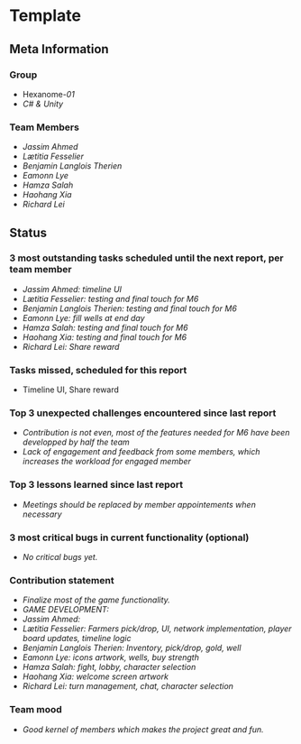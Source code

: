 # Template

## Meta Information

### Group

 * Hexanome-*01*
 * *C# & Unity*

### Team Members
 * *Jassim Ahmed*
 * *Lætitia Fesselier*
 * *Benjamin Langlois Therien*
 * *Eamonn Lye*
 * *Hamza Salah*
 * *Haohang Xia*
 * *Richard Lei*

## Status

### 3 most outstanding tasks scheduled until the next report, per team member
* *Jassim Ahmed: timeline UI*
* *Lætitia Fesselier: testing and final touch for M6*
* *Benjamin Langlois Therien: testing and final touch for M6*
* *Eamonn Lye: fill wells at end day*
* *Hamza Salah: testing and final touch for M6*
* *Haohang Xia: testing and final touch for M6*
* *Richard Lei: Share reward*

### Tasks missed, scheduled for this report
* Timeline UI, Share reward  

### Top 3 unexpected challenges encountered since last report
* *Contribution is not even, most of the features needed for M6 have been developped by half the team*
* *Lack of engagement and feedback from some members, which increases the workload for engaged member*

### Top 3 lessons learned since last report
* *Meetings should be replaced by member appointements when necessary*

### 3 most critical bugs in current functionality (optional)
* *No critical bugs yet.*

### Contribution statement

* *Finalize most of the game functionality.*
* *GAME DEVELOPMENT:*
* *Jassim Ahmed:*
* *Lætitia Fesselier: Farmers pick/drop, UI, network implementation, player board updates, timeline logic*
* *Benjamin Langlois Therien: Inventory, pick/drop, gold, well*
* *Eamonn Lye: icons artwork, wells, buy strength*
* *Hamza Salah: fight, lobby, character selection*
* *Haohang Xia: welcome screen artwork*
* *Richard Lei: turn management, chat, character selection*

### Team mood
 * *Good kernel of members which makes the project great and fun.*
